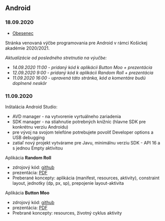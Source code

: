 ## Android 

### 18.09.2020
* [Obesenec](https://github.com/miroslav-opiela/itsovy-2020-hangman)

Stránka venovaná výčbe programovania pre Android v rámci Košickej akadémie 2020/2021.

*Aktualizácie od posledného stretnutia na výučbe:* 
* *14.09.2020 11:00 - pridaný kód k aplikácii Button Moo + prezentácia*
* *12.09.2020 9:00 - pridaný kód k aplikácii Random Roll + prezentácia*
* *11.09.2020 16:00 - upravená táto stránka, kód a komentáre budú doplnené neskôr*

### 11.09.2020
Inštalácia Android Studio:
* AVD manager - na vytvorenie vyrtuálneho zariadenia
* SDK manager - na stiahnutie potrebných knižníc (hlavne SDK pre konkrétnu verziu Androidu)
* pre vývoj na svojom telefóne potrebujete povoliť Developer options a USB debugging
* zatiaľ nový projekt vytvárame pre Javu, minimálnu verziu SDK - API 16 a s jednou Empty aktivitou

Aplikácia **Random Roll**
* zdrojový kód: [github](https://github.com/miroslav-opiela/itsovy-2020-random_roll)
* prezentácia: [PDF](https://github.com/miroslav-opiela/android/blob/gh-pages/docs/01-RandomRoll.pdf)
* Preberané koncepty: aplikácia (manifest, resources, aktivity), constraint layout, jednotky (dp, px, sp), prepojenie layout-aktivita

Aplikácia **Button Moo**
* zdrojový kód: [github](https://github.com/miroslav-opiela/itsovy-2020-button_moo)
* prezentácia: [PDF](https://github.com/miroslav-opiela/android/blob/gh-pages/docs/02-ButtonMoo.pdf)
* Prebrané koncepty: resources, životný cyklus aktivity
